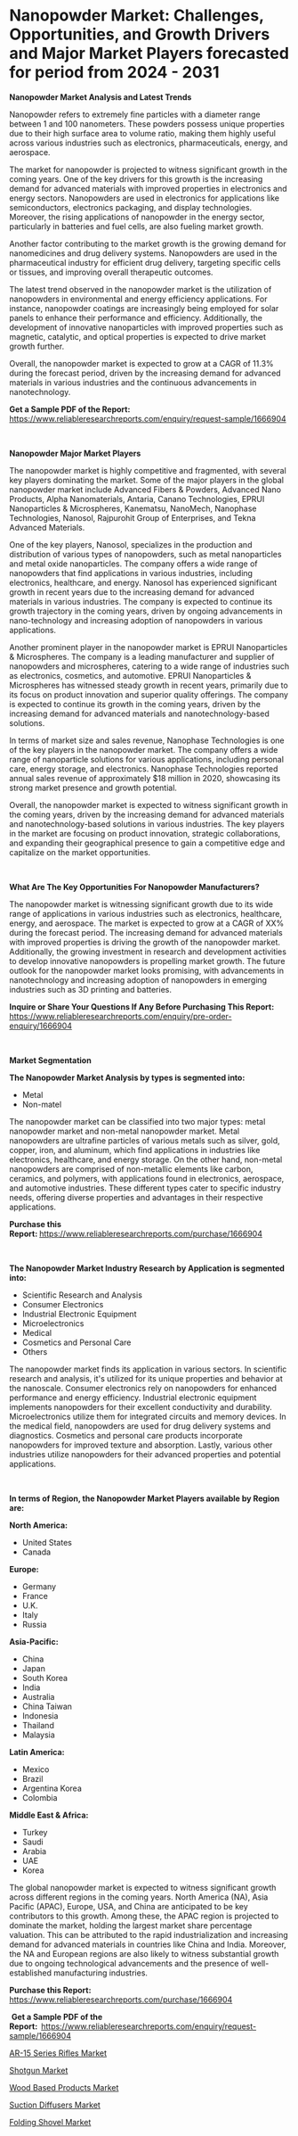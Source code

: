 <p><h1>Nanopowder Market: Challenges, Opportunities, and Growth Drivers and Major Market Players forecasted for period from 2024 - 2031</h1></p><p><strong>Nanopowder Market Analysis and Latest Trends</strong></p>
<p><p>Nanopowder refers to extremely fine particles with a diameter range between 1 and 100 nanometers. These powders possess unique properties due to their high surface area to volume ratio, making them highly useful across various industries such as electronics, pharmaceuticals, energy, and aerospace.</p><p>The market for nanopowder is projected to witness significant growth in the coming years. One of the key drivers for this growth is the increasing demand for advanced materials with improved properties in electronics and energy sectors. Nanopowders are used in electronics for applications like semiconductors, electronics packaging, and display technologies. Moreover, the rising applications of nanopowder in the energy sector, particularly in batteries and fuel cells, are also fueling market growth.</p><p>Another factor contributing to the market growth is the growing demand for nanomedicines and drug delivery systems. Nanopowders are used in the pharmaceutical industry for efficient drug delivery, targeting specific cells or tissues, and improving overall therapeutic outcomes.</p><p>The latest trend observed in the nanopowder market is the utilization of nanopowders in environmental and energy efficiency applications. For instance, nanopowder coatings are increasingly being employed for solar panels to enhance their performance and efficiency. Additionally, the development of innovative nanoparticles with improved properties such as magnetic, catalytic, and optical properties is expected to drive market growth further.</p><p>Overall, the nanopowder market is expected to grow at a CAGR of 11.3% during the forecast period, driven by the increasing demand for advanced materials in various industries and the continuous advancements in nanotechnology.</p></p>
<p><strong>Get a Sample PDF of the Report:&nbsp;</strong> <a href="https://www.reliableresearchreports.com/enquiry/request-sample/1666904">https://www.reliableresearchreports.com/enquiry/request-sample/1666904</a></p>
<p>&nbsp;</p>
<p><strong>Nanopowder Major Market Players</strong></p>
<p><p>The nanopowder market is highly competitive and fragmented, with several key players dominating the market. Some of the major players in the global nanopowder market include Advanced Fibers & Powders, Advanced Nano Products, Alpha Nanomaterials, Antaria, Canano Technologies, EPRUI Nanoparticles & Microspheres, Kanematsu, NanoMech, Nanophase Technologies, Nanosol, Rajpurohit Group of Enterprises, and Tekna Advanced Materials.</p><p>One of the key players, Nanosol, specializes in the production and distribution of various types of nanopowders, such as metal nanoparticles and metal oxide nanoparticles. The company offers a wide range of nanopowders that find applications in various industries, including electronics, healthcare, and energy. Nanosol has experienced significant growth in recent years due to the increasing demand for advanced materials in various industries. The company is expected to continue its growth trajectory in the coming years, driven by ongoing advancements in nano-technology and increasing adoption of nanopowders in various applications.</p><p>Another prominent player in the nanopowder market is EPRUI Nanoparticles & Microspheres. The company is a leading manufacturer and supplier of nanopowders and microspheres, catering to a wide range of industries such as electronics, cosmetics, and automotive. EPRUI Nanoparticles & Microspheres has witnessed steady growth in recent years, primarily due to its focus on product innovation and superior quality offerings. The company is expected to continue its growth in the coming years, driven by the increasing demand for advanced materials and nanotechnology-based solutions.</p><p>In terms of market size and sales revenue, Nanophase Technologies is one of the key players in the nanopowder market. The company offers a wide range of nanoparticle solutions for various applications, including personal care, energy storage, and electronics. Nanophase Technologies reported annual sales revenue of approximately $18 million in 2020, showcasing its strong market presence and growth potential.</p><p>Overall, the nanopowder market is expected to witness significant growth in the coming years, driven by the increasing demand for advanced materials and nanotechnology-based solutions in various industries. The key players in the market are focusing on product innovation, strategic collaborations, and expanding their geographical presence to gain a competitive edge and capitalize on the market opportunities.</p></p>
<p>&nbsp;</p>
<p><strong>What Are The Key Opportunities For Nanopowder Manufacturers?</strong></p>
<p><p>The nanopowder market is witnessing significant growth due to its wide range of applications in various industries such as electronics, healthcare, energy, and aerospace. The market is expected to grow at a CAGR of XX% during the forecast period. The increasing demand for advanced materials with improved properties is driving the growth of the nanopowder market. Additionally, the growing investment in research and development activities to develop innovative nanopowders is propelling market growth. The future outlook for the nanopowder market looks promising, with advancements in nanotechnology and increasing adoption of nanopowders in emerging industries such as 3D printing and batteries.</p></p>
<p><strong>Inquire or Share Your Questions If Any Before Purchasing This Report:</strong> <a href="https://www.reliableresearchreports.com/enquiry/pre-order-enquiry/1666904">https://www.reliableresearchreports.com/enquiry/pre-order-enquiry/1666904</a></p>
<p>&nbsp;</p>
<p><strong>Market Segmentation</strong></p>
<p><strong>The Nanopowder Market Analysis by types is segmented into:</strong></p>
<p><ul><li>Metal</li><li>Non-matel</li></ul></p>
<p><p>The nanopowder market can be classified into two major types: metal nanopowder market and non-metal nanopowder market. Metal nanopowders are ultrafine particles of various metals such as silver, gold, copper, iron, and aluminum, which find applications in industries like electronics, healthcare, and energy storage. On the other hand, non-metal nanopowders are comprised of non-metallic elements like carbon, ceramics, and polymers, with applications found in electronics, aerospace, and automotive industries. These different types cater to specific industry needs, offering diverse properties and advantages in their respective applications.</p></p>
<p><strong>Purchase this Report:&nbsp;</strong><a href="https://www.reliableresearchreports.com/purchase/1666904">https://www.reliableresearchreports.com/purchase/1666904</a></p>
<p>&nbsp;</p>
<p><strong>The Nanopowder Market Industry Research by Application is segmented into:</strong></p>
<p><ul><li>Scientific Research and Analysis</li><li>Consumer Electronics</li><li>Industrial Electronic Equipment</li><li>Microelectronics</li><li>Medical</li><li>Cosmetics and Personal Care</li><li>Others</li></ul></p>
<p><p>The nanopowder market finds its application in various sectors. In scientific research and analysis, it's utilized for its unique properties and behavior at the nanoscale. Consumer electronics rely on nanopowders for enhanced performance and energy efficiency. Industrial electronic equipment implements nanopowders for their excellent conductivity and durability. Microelectronics utilize them for integrated circuits and memory devices. In the medical field, nanopowders are used for drug delivery systems and diagnostics. Cosmetics and personal care products incorporate nanopowders for improved texture and absorption. Lastly, various other industries utilize nanopowders for their advanced properties and potential applications.</p></p>
<p>&nbsp;</p>
<p><strong>In terms of Region, the Nanopowder Market Players available by Region are:</strong></p>
<p>
    <p> <strong> North America: </strong>
        <ul>
            <li>United States</li>
            <li>Canada</li>
        </ul>
        </p> 
    <p> <strong> Europe: </strong>
        <ul>
            <li>Germany</li>
            <li>France</li>
            <li>U.K.</li>
            <li>Italy</li>
            <li>Russia</li>
        </ul>
        </p> 
    <p> <strong> Asia-Pacific: </strong>
        <ul>
            <li>China</li>
            <li>Japan</li>
            <li>South Korea</li>
            <li>India</li>
            <li>Australia</li>
            <li>China Taiwan</li>
            <li>Indonesia</li>
            <li>Thailand</li>
            <li>Malaysia</li>
        </ul>
        </p> 
    <p> <strong> Latin America: </strong>
        <ul>
            <li>Mexico</li>
            <li>Brazil</li>
            <li>Argentina Korea</li>
            <li>Colombia</li>
        </ul>
        </p> 
    <p> <strong> Middle East & Africa: </strong>
        <ul>
            <li>Turkey</li>
            <li>Saudi</li>
            <li>Arabia</li>
            <li>UAE</li>
            <li>Korea</li>
        </ul>
    </p>
    </p>
<p><p>The global nanopowder market is expected to witness significant growth across different regions in the coming years. North America (NA), Asia Pacific (APAC), Europe, USA, and China are anticipated to be key contributors to this growth. Among these, the APAC region is projected to dominate the market, holding the largest market share percentage valuation. This can be attributed to the rapid industrialization and increasing demand for advanced materials in countries like China and India. Moreover, the NA and European regions are also likely to witness substantial growth due to ongoing technological advancements and the presence of well-established manufacturing industries.</p></p>
<p><strong>Purchase this Report: </strong><a href="https://www.reliableresearchreports.com/purchase/1666904">https://www.reliableresearchreports.com/purchase/1666904</a></p>
<p>&nbsp;<strong>Get a Sample PDF of the Report:&nbsp;&nbsp;</strong><a href="https://www.reliableresearchreports.com/enquiry/request-sample/1666904">https://www.reliableresearchreports.com/enquiry/request-sample/1666904</a></p>
<p><strong></strong></p>
<p><p><a href="https://www.linkedin.com/pulse/ar-15-series-rifles-market-challenges-opportunities-growth-ypbff?trackingId=PQOX%2BL4nRQ6UyKKCW83m%2FQ%3D%3D">AR-15 Series Rifles Market</a></p><p><a href="https://www.linkedin.com/pulse/shotgun-market-research-report-key-successful-business-5v7oe?trackingId=6%2FxqX8AmTMyq%2Fru4efGDpg%3D%3D">Shotgun Market</a></p><p><a href="https://www.linkedin.com/pulse/wood-based-products-market-research-report-unlocks-analysis-hxvbe?trackingId=PYMFxMaTSxeSUUC200YApQ%3D%3D">Wood Based Products Market</a></p><p><a href="https://www.linkedin.com/pulse/suction-diffusers-market-goal-estimating-size-future-growth-ghpae?trackingId=w%2BUS8YhtSgCaFHdgZVi4lQ%3D%3D">Suction Diffusers Market</a></p><p><a href="https://www.linkedin.com/pulse/folding-shovel-market-size-reflecting-forecast-till-2031-sdzqe?trackingId=c8GvFKV6SWmxdZIE4mBMig%3D%3D">Folding Shovel Market</a></p></p>